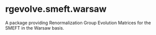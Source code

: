 # rgevolve.smeft.warsaw

A package providing Renormalization Group Evolution Matrices for the SMEFT in the Warsaw basis.

